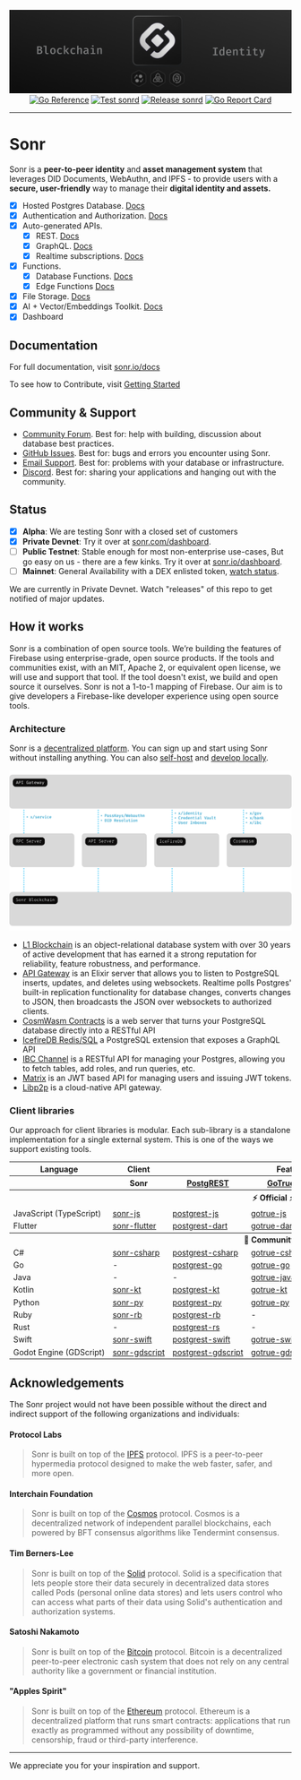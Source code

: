 <div style="text-align: center;">

[![Sonr Logo Banner](.github/images/core-cover.png)](https://sonr.io)
[![Go Reference](https://pkg.go.dev/badge/github.com/sonrhq/core.svg)](https://pkg.go.dev/github.com/sonrhq/core)
[![Test sonrd](https://github.com/sonrhq/core/actions/workflows/tests.yml/badge.svg)](https://github.com/sonrhq/core/actions/workflows/tests.yml)
[![Release sonrd](https://github.com/sonrhq/core/actions/workflows/release.yml/badge.svg)](https://github.com/sonrhq/core/actions/workflows/release.yml)
[![Go Report Card](https://goreportcard.com/badge/github.com/sonrhq/core)](https://goreportcard.com/report/github.com/sonrhq/core)

</div>

---

# Sonr

Sonr is a <strong>peer-to-peer identity</strong> and <strong>asset management system</strong> that leverages <italic>DID Documents, WebAuthn, and IPFS</italic> - to provide users with a <strong>secure, user-friendly</strong> way to manage their <strong>digital identity and assets.</strong>

- [x] Hosted Postgres Database. [Docs](https://sonr.io/docs/guides/database)
- [x] Authentication and Authorization. [Docs](https://sonr.io/docs/guides/auth)
- [x] Auto-generated APIs.
  - [x] REST. [Docs](https://sonr.io/docs/guides/api#rest-api-overview)
  - [x] GraphQL. [Docs](https://sonr.io/docs/guides/api#graphql-api-overview)
  - [x] Realtime subscriptions. [Docs](https://sonr.io/docs/guides/api#realtime-api-overview)
- [x] Functions.
  - [x] Database Functions. [Docs](https://sonr.io/docs/guides/database/functions)
  - [x] Edge Functions [Docs](https://sonr.io/docs/guides/functions)
- [x] File Storage. [Docs](https://sonr.io/docs/guides/storage)
- [x] AI + Vector/Embeddings Toolkit. [Docs](https://sonr.io/docs/guides/ai)
- [x] Dashboard

## Documentation

For full documentation, visit [sonr.io/docs](https://sonr.io/docs)

To see how to Contribute, visit [Getting Started](./docs/wiki/DEVELOPERS.md)

## Community & Support

- [Community Forum](https://github.com/sonr-io/sonr/discussions). Best for: help with building, discussion about database best practices.
- [GitHub Issues](https://github.com/sonr-io/sonr/issues). Best for: bugs and errors you encounter using Sonr.
- [Email Support](https://sonr.io/docs/support#business-support). Best for: problems with your database or infrastructure.
- [Discord](https://discord.sonr.com). Best for: sharing your applications and hanging out with the community.

## Status

- [x] **Alpha**: We are testing Sonr with a closed set of customers
- [x] **Private Devnet**: Try it over at [sonr.com/dashboard](https://sonr.io/dashboard).
- [ ] **Public Testnet**: Stable enough for most non-enterprise use-cases, But go easy on us - there are a few kinks. Try it over at [sonr.io/dashboard](https://sonr.io/dashboard).
- [ ] **Mainnet**: General Availability with a DEX enlisted token, [watch status](https://sonr.io/docs/guides/getting-started/features#feature-status).

We are currently in Private Devnet. Watch "releases" of this repo to get notified of major updates.

## How it works

Sonr is a combination of open source tools. We’re building the features of Firebase using enterprise-grade, open source products. If the tools and communities exist, with an MIT, Apache 2, or equivalent open license, we will use and support that tool. If the tool doesn't exist, we build and open source it ourselves. Sonr is not a 1-to-1 mapping of Firebase. Our aim is to give developers a Firebase-like developer experience using open source tools.

### Architecture

Sonr is a [decentralized platform](https://sonr.io/dashboard). You can sign up and start using Sonr without installing anything.
You can also [self-host](https://sonr.io/docs/guides/hosting/overview) and [develop locally](https://sonr.io/docs/guides/local-development).

![Architecture](.github/images/architecture.svg)

- [L1 Blockchain](https://www.postgresql.org/) is an object-relational database system with over 30 years of active development that has earned it a strong reputation for reliability, feature robustness, and performance.
- [API Gateway](https://github.com/sonr/realtime) is an Elixir server that allows you to listen to PostgreSQL inserts, updates, and deletes using websockets. Realtime polls Postgres' built-in replication functionality for database changes, converts changes to JSON, then broadcasts the JSON over websockets to authorized clients.
- [CosmWasm Contracts](http://postgrest.org/) is a web server that turns your PostgreSQL database directly into a RESTful API
- [IcefireDB Redis/SQL](http://github.com/sonr/pg_graphql/) a PostgreSQL extension that exposes a GraphQL API
- [IBC Channel](https://github.com/sonr/postgres-meta) is a RESTful API for managing your Postgres, allowing you to fetch tables, add roles, and run queries, etc.
- [Matrix](https://github.com/sonr/gotrue) is an JWT based API for managing users and issuing JWT tokens.
- [Libp2p](https://github.com/Kong/kong) is a cloud-native API gateway.

### Client libraries

Our approach for client libraries is modular. Each sub-library is a standalone implementation for a single external system. This is one of the ways we support existing tools.

<table style="table-layout:fixed; white-space: nowrap;">
  <tr>
    <th>Language</th>
    <th>Client</th>
    <th colspan="5">Feature-Clients (bundled in Sonr client)</th>
  </tr>
  <!-- notranslate -->
  <tr>
    <th></th>
    <th>Sonr</th>
    <th><a href="https://github.com/postgrest/postgrest" target="_blank" rel="noopener noreferrer">PostgREST</a></th>
    <th><a href="https://github.com/sonr/gotrue" target="_blank" rel="noopener noreferrer">GoTrue</a></th>
    <th><a href="https://github.com/sonr/realtime" target="_blank" rel="noopener noreferrer">Realtime</a></th>
    <th><a href="https://github.com/sonr/storage-api" target="_blank" rel="noopener noreferrer">Storage</a></th>
    <th>Functions</th>
  </tr>
  <!-- TEMPLATE FOR NEW ROW -->
  <!-- START ROW
  <tr>
    <td>lang</td>
    <td><a href="https://github.com/sonr-community/sonr-lang" target="_blank" rel="noopener noreferrer">sonr-lang</a></td>
    <td><a href="https://github.com/sonr-community/postgrest-lang" target="_blank" rel="noopener noreferrer">postgrest-lang</a></td>
    <td><a href="https://github.com/sonr-community/gotrue-lang" target="_blank" rel="noopener noreferrer">gotrue-lang</a></td>
    <td><a href="https://github.com/sonr-community/realtime-lang" target="_blank" rel="noopener noreferrer">realtime-lang</a></td>
    <td><a href="https://github.com/sonr-community/storage-lang" target="_blank" rel="noopener noreferrer">storage-lang</a></td>
  </tr>
  END ROW -->
  <!-- /notranslate -->
  <th colspan="7">⚡️ Official ⚡️</th>
  <!-- notranslate -->
  <tr>
    <td>JavaScript (TypeScript)</td>
    <td><a href="https://github.com/sonr-io/sonr-js" target="_blank" rel="noopener noreferrer">sonr-js</a></td>
    <td><a href="https://github.com/sonr/postgrest-js" target="_blank" rel="noopener noreferrer">postgrest-js</a></td>
    <td><a href="https://github.com/sonr/gotrue-js" target="_blank" rel="noopener noreferrer">gotrue-js</a></td>
    <td><a href="https://github.com/sonr/realtime-js" target="_blank" rel="noopener noreferrer">realtime-js</a></td>
    <td><a href="https://github.com/sonr/storage-js" target="_blank" rel="noopener noreferrer">storage-js</a></td>
    <td><a href="https://github.com/sonr/functions-js" target="_blank" rel="noopener noreferrer">functions-js</a></td>
  </tr>
    <tr>
    <td>Flutter</td>
    <td><a href="https://github.com/sonr-io/sonr-flutter" target="_blank" rel="noopener noreferrer">sonr-flutter</a></td>
    <td><a href="https://github.com/sonr/postgrest-dart" target="_blank" rel="noopener noreferrer">postgrest-dart</a></td>
    <td><a href="https://github.com/sonr/gotrue-dart" target="_blank" rel="noopener noreferrer">gotrue-dart</a></td>
    <td><a href="https://github.com/sonr/realtime-dart" target="_blank" rel="noopener noreferrer">realtime-dart</a></td>
    <td><a href="https://github.com/sonr/storage-dart" target="_blank" rel="noopener noreferrer">storage-dart</a></td>
    <td><a href="https://github.com/sonr/functions-dart" target="_blank" rel="noopener noreferrer">functions-dart</a></td>
  </tr>
  <!-- /notranslate -->
  <th colspan="7">💚 Community 💚</th>
  <!-- notranslate -->
  <tr>
    <td>C#</td>
    <td><a href="https://github.com/sonr-community/sonr-csharp" target="_blank" rel="noopener noreferrer">sonr-csharp</a></td>
    <td><a href="https://github.com/sonr-community/postgrest-csharp" target="_blank" rel="noopener noreferrer">postgrest-csharp</a></td>
    <td><a href="https://github.com/sonr-community/gotrue-csharp" target="_blank" rel="noopener noreferrer">gotrue-csharp</a></td>
    <td><a href="https://github.com/sonr-community/realtime-csharp" target="_blank" rel="noopener noreferrer">realtime-csharp</a></td>
    <td><a href="https://github.com/sonr-community/storage-csharp" target="_blank" rel="noopener noreferrer">storage-csharp</a></td>
    <td><a href="https://github.com/sonr-community/functions-csharp" target="_blank" rel="noopener noreferrer">functions-csharp</a></td>
  </tr>
  <tr>
    <td>Go</td>
    <td>-</td>
    <td><a href="https://github.com/sonr-community/postgrest-go" target="_blank" rel="noopener noreferrer">postgrest-go</a></td>
    <td><a href="https://github.com/sonr-community/gotrue-go" target="_blank" rel="noopener noreferrer">gotrue-go</a></td>
    <td>-</td>
    <td><a href="https://github.com/sonr-community/storage-go" target="_blank" rel="noopener noreferrer">storage-go</a></td>
    <td><a href="https://github.com/sonr-community/functions-go" target="_blank" rel="noopener noreferrer">functions-go</a></td>
  </tr>
  <tr>
    <td>Java</td>
    <td>-</td>
    <td>-</td>
    <td><a href="https://github.com/sonr-community/gotrue-java" target="_blank" rel="noopener noreferrer">gotrue-java</a></td>
    <td>-</td>
    <td><a href="https://github.com/sonr-community/storage-java" target="_blank" rel="noopener noreferrer">storage-java</a></td>
    <td>-</td>
  </tr>
  <tr>
    <td>Kotlin</td>
    <td><a href="https://github.com/sonr-community/sonr-kt" target="_blank" rel="noopener noreferrer">sonr-kt</a></td>
    <td><a href="https://github.com/sonr-community/sonr-kt/tree/master/Postgrest" target="_blank" rel="noopener noreferrer">postgrest-kt</a></td>
    <td><a href="https://github.com/sonr-community/sonr-kt/tree/master/GoTrue" target="_blank" rel="noopener noreferrer">gotrue-kt</a></td>
    <td><a href="https://github.com/sonr-community/sonr-kt/tree/master/Realtime" target="_blank" rel="noopener noreferrer">realtime-kt</a></td>
    <td><a href="https://github.com/sonr-community/sonr-kt/tree/master/Storage" target="_blank" rel="noopener noreferrer">storage-kt</a></td>
    <td><a href="https://github.com/sonr-community/sonr-kt/tree/master/Functions" target="_blank" rel="noopener noreferrer">functions-kt</a></td>
  </tr>
  <tr>
    <td>Python</td>
    <td><a href="https://github.com/sonr-community/sonr-py" target="_blank" rel="noopener noreferrer">sonr-py</a></td>
    <td><a href="https://github.com/sonr-community/postgrest-py" target="_blank" rel="noopener noreferrer">postgrest-py</a></td>
    <td><a href="https://github.com/sonr-community/gotrue-py" target="_blank" rel="noopener noreferrer">gotrue-py</a></td>
    <td><a href="https://github.com/sonr-community/realtime-py" target="_blank" rel="noopener noreferrer">realtime-py</a></td>
    <td><a href="https://github.com/sonr-community/storage-py" target="_blank" rel="noopener noreferrer">storage-py</a></td>
    <td><a href="https://github.com/sonr-community/functions-py" target="_blank" rel="noopener noreferrer">functions-py</a></td>
  </tr>
  <tr>
    <td>Ruby</td>
    <td><a href="https://github.com/sonr-community/sonr-rb" target="_blank" rel="noopener noreferrer">sonr-rb</a></td>
    <td><a href="https://github.com/sonr-community/postgrest-rb" target="_blank" rel="noopener noreferrer">postgrest-rb</a></td>
    <td>-</td>
    <td>-</td>
    <td>-</td>
    <td>-</td>
  </tr>
  <tr>
    <td>Rust</td>
    <td>-</td>
    <td><a href="https://github.com/sonr-community/postgrest-rs" target="_blank" rel="noopener noreferrer">postgrest-rs</a></td>
    <td>-</td>
    <td>-</td>
    <td>-</td>
    <td>-</td>
  </tr>
  <tr>
    <td>Swift</td>
    <td><a href="https://github.com/sonr-community/sonr-swift" target="_blank" rel="noopener noreferrer">sonr-swift</a></td>
    <td><a href="https://github.com/sonr-community/postgrest-swift" target="_blank" rel="noopener noreferrer">postgrest-swift</a></td>
    <td><a href="https://github.com/sonr-community/gotrue-swift" target="_blank" rel="noopener noreferrer">gotrue-swift</a></td>
    <td><a href="https://github.com/sonr-community/realtime-swift" target="_blank" rel="noopener noreferrer">realtime-swift</a></td>
    <td><a href="https://github.com/sonr-community/storage-swift" target="_blank" rel="noopener noreferrer">storage-swift</a></td>
    <td><a href="https://github.com/sonr-community/functions-swift" target="_blank" rel="noopener noreferrer">functions-swift</a></td>
  </tr>
  <tr>
    <td>Godot Engine (GDScript)</td>
    <td><a href="https://github.com/sonr-community/godot-engine.sonr" target="_blank" rel="noopener noreferrer">sonr-gdscript</a></td>
    <td><a href="https://github.com/sonr-community/postgrest-gdscript" target="_blank" rel="noopener noreferrer">postgrest-gdscript</a></td>
    <td><a href="https://github.com/sonr-community/gotrue-gdscript" target="_blank" rel="noopener noreferrer">gotrue-gdscript</a></td>
    <td><a href="https://github.com/sonr-community/realtime-gdscript" target="_blank" rel="noopener noreferrer">realtime-gdscript</a></td>
    <td><a href="https://github.com/sonr-community/storage-gdscript" target="_blank" rel="noopener noreferrer">storage-gdscript</a></td>
    <td><a href="https://github.com/sonr-community/functions-gdscript" target="_blank" rel="noopener noreferrer">functions-gdscript</a></td>
  </tr>
  <!-- /notranslate -->
</table>


## Acknowledgements

The Sonr project would not have been possible without the direct and indirect support of the following organizations and individuals:

#### Protocol Labs
> Sonr is built on top of the [IPFS](https://ipfs.io/) protocol. IPFS is a peer-to-peer hypermedia protocol designed to make the web faster, safer, and more open.

#### Interchain Foundation
> Sonr is built on top of the [Cosmos](https://cosmos.network/) protocol. Cosmos is a decentralized network of independent parallel blockchains, each powered by BFT consensus algorithms like Tendermint consensus.

#### Tim Berners-Lee
> Sonr is built on top of the [Solid](https://solidproject.org/) protocol. Solid is a specification that lets people store their data securely in decentralized data stores called Pods (personal online data stores) and lets users control who can access what parts of their data using Solid's authentication and authorization systems.

#### Satoshi Nakamoto
> Sonr is built on top of the [Bitcoin](https://bitcoin.org/) protocol. Bitcoin is a decentralized peer-to-peer electronic cash system that does not rely on any central authority like a government or financial institution.

#### "Apples Spirit"
> Sonr is built on top of the [Ethereum](https://ethereum.org/) protocol. Ethereum is a decentralized platform that runs smart contracts: applications that run exactly as programmed without any possibility of downtime, censorship, fraud or third-party interference.

---

We appreciate you for your inspiration and support.
